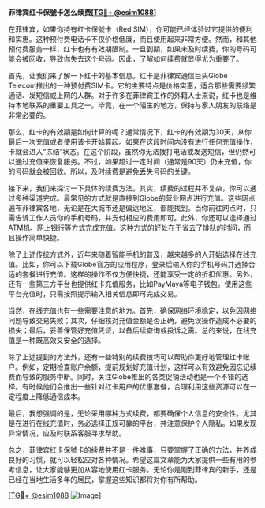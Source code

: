 **菲律宾红卡保號卡怎么续费[[TG💪+ @esim1088](https://t.me/s/esim1088)]**

在菲律宾，如果你持有红卡保號卡（Red SIM），你可能已经体验过它提供的便利和实惠。这种预付费电话卡不仅价格低廉，而且使用起来非常方便。然而，和其他预付费服务一样，红卡也有有效期限制。一旦到期，如果未及时续费，你的号码可能会被回收，导致你失去这个号码。因此，了解如何续费就显得尤为重要了。

首先，让我们来了解一下红卡的基本信息。红卡是菲律宾通信巨头Globe Telecom推出的一种预付费SIM卡。它的主要特点是价格实惠，适合那些需要频繁通话、发短信或上网的人群。对于许多在菲律宾工作的外籍人士来说，红卡也是维持本地联系的重要工具之一。毕竟，在一个陌生的地方，保持与家人朋友的联络是非常必要的。

那么，红卡的有效期是如何计算的呢？通常情况下，红卡的有效期为30天，从你最后一次充值或者使用该卡开始算起。如果在这段时间内没有进行任何充值操作，卡就会进入“冻结”状态。在这个阶段，虽然你无法拨打电话或发送短信，但仍然可以通过充值来恢复服务。不过，如果超过一定时间（通常是90天）仍未充值，你的号码就会被回收。所以，及时续费是避免丢失号码的关键。

接下来，我们来探讨一下具体的续费方法。其实，续费的过程并不复杂，你可以通过多种渠道完成。最常见的方式就是直接到Globe的营业网点进行充值。这些网点遍布菲律宾各地，无论是在大城市还是偏远地区，都能找到。当你前往网点时，只需告诉工作人员你的手机号码，并支付相应的费用即可。此外，你还可以选择通过ATM机、网上银行等方式完成充值。这种方式的好处在于省去了排队的时间，而且操作简单快捷。

除了上述传统方式外，近年来随着智能手机的普及，越来越多的人开始选择在线充值。比如，你可以下载Globe官方的应用程序，登录后输入你的手机号码并选择合适的套餐进行充值。这样的操作不仅方便快捷，还能享受一定的折扣优惠。另外，还有一些第三方平台也提供红卡充值服务，比如PayMaya等电子钱包。使用这些平台充值时，只需按照提示输入相关信息即可完成交易。

当然，在线充值也有一些需要注意的地方。首先，确保网络环境稳定，以免因网络问题导致交易失败；其次，仔细核对充值金额是否正确，避免误操作造成不必要的损失；最后，妥善保管好充值凭证，以备后续查询或投诉之需。总的来说，在线充值是一种既高效又安全的选择。

除了上述提到的方法外，还有一些特别的续费技巧可以帮助你更好地管理红卡账户。例如，定期检查账户余额，提前规划好充值计划，这样可以有效避免因忘记续费而导致的服务中断。同时，关注Globe推出的各类促销活动也是一个不错的选择。有时候他们会推出一些针对红卡用户的优惠套餐，合理利用这些资源可以在一定程度上降低通信成本。

最后，我想强调的是，无论采用哪种方式续费，都要确保个人信息的安全性。尤其是在进行在线充值时，务必选择正规可靠的平台，并注意保护个人隐私。如果发现异常情况，应及时联系客服寻求帮助。

总之，菲律宾红卡保號卡的续费并不是一件难事，只要掌握了正确的方法，并养成良好的习惯，就可以轻松应对各种情况。希望这篇文章能为大家提供一些有用的参考信息，让大家能够更加从容地使用红卡服务。无论你是刚到菲律宾的新手，还是已经在当地生活多年的居民，掌握这些知识都将对你有所帮助。

[[TG💪+ @esim1088](https://t.me/s/esim1088) ![Image](https://i.postimg.cc/4NQfJmqS/Snipaste-2025-05-13-00-14-12.png)]